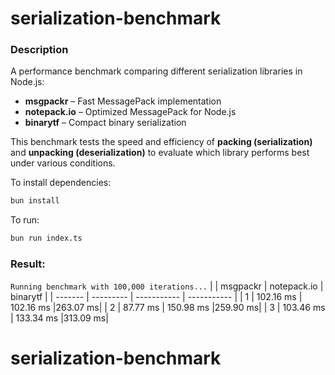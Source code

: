 # serialization-benchmark

### Description

A performance benchmark comparing different serialization libraries in Node.js:

- **msgpackr** – Fast MessagePack implementation
- **notepack.io** – Optimized MessagePack for Node.js
- **binarytf** – Compact binary serialization

This benchmark tests the speed and efficiency of **packing (serialization)** and **unpacking (deserialization)** to evaluate which library performs best under various conditions.

To install dependencies:

```bash
bun install
```

To run:

```bash
bun run index.ts
```

### Result:

`Running benchmark with 100,000 iterations...`
| | msgpackr | notepack.io | binarytf |
| ------- | --------- | ----------- | ----------- |
| 1 | 102.16 ms | 102.16 ms |263.07 ms|
| 2 | 87.77 ms | 150.98 ms |259.90 ms|
| 3 | 103.46 ms | 133.34 ms |313.09 ms|
# serialization-benchmark

